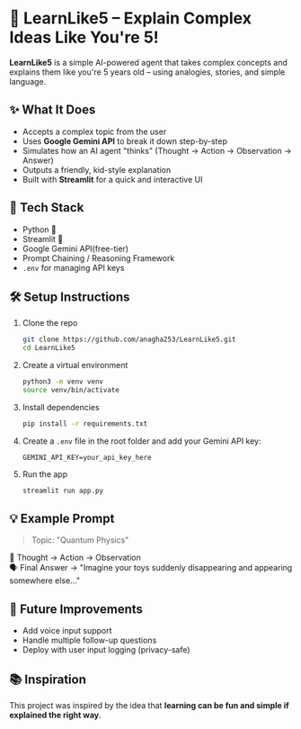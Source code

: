 # 🧠 LearnLike5 – Explain Complex Ideas Like You're 5!

**LearnLike5** is a simple AI-powered agent that takes complex concepts and explains them like you're 5 years old – using analogies, stories, and simple language.

## ✨ What It Does

- Accepts a complex topic from the user  
- Uses **Google Gemini API** to break it down step-by-step  
- Simulates how an AI agent "thinks" (Thought → Action → Observation → Answer)  
- Outputs a friendly, kid-style explanation  
- Built with **Streamlit** for a quick and interactive UI

## 🚀 Tech Stack

- Python 🐍  
- Streamlit 🎈  
- Google Gemini API(free-tier)  
- Prompt Chaining / Reasoning Framework  
- `.env` for managing API keys

## 🛠️ Setup Instructions

1. Clone the repo  
   ```bash
   git clone https://github.com/anagha253/LearnLike5.git
   cd LearnLike5
   ```

2. Create a virtual environment  
   ```bash
   python3 -m venv venv
   source venv/bin/activate
   ```

3. Install dependencies  
   ```bash
   pip install -r requirements.txt
   ```

4. Create a `.env` file in the root folder and add your Gemini API key:  
   ```
   GEMINI_API_KEY=your_api_key_here
   ```

5. Run the app  
   ```bash
   streamlit run app.py
   ```

## 💡 Example Prompt

> Topic: "Quantum Physics"

🧠 Thought → Action → Observation  
🗣️ Final Answer → "Imagine your toys suddenly disappearing and appearing somewhere else..."

## 📌 Future Improvements

- Add voice input support  
- Handle multiple follow-up questions  
- Deploy with user input logging (privacy-safe)

## 📚 Inspiration

This project was inspired by the idea that **learning can be fun and simple if explained the right way**.
